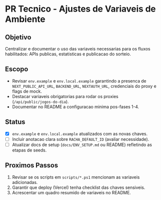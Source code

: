 # PR Tecnico - Ajustes de Variaveis de Ambiente

## Objetivo

Centralizar e documentar o uso das variaveis necessarias para os fluxos habilitados: APIs publicas, estatisticas e publicacao do sorteio.

## Escopo

- Revisar `env.example` e `env.local.example` garantindo a presenca de `NEXT_PUBLIC_API_URL`, `BACKEND_URL`, `NEXTAUTH_URL`, credenciais do proxy e flags de mock.
- Destacar variaveis obrigatorias para rodar os proxies (`/api/public/jogos-do-dia`).
- Documentar no README a configuracao minima pos-fases 1-4.

## Status

- [x] `env.example` e `env.local.example` atualizados com as novas chaves.
- [ ] Incluir anotacao clara sobre `RACHA_DEFAULT_ID` (avaliar necessidade).
- [ ] Atualizar docs de setup (`docs/ENV_SETUP.md` ou README) refletindo as etapas de seeds.

## Proximos Passos

1. Revisar se os scripts em `scripts/*.ps1` mencionam as variaveis adicionadas.
2. Garantir que deploy (Vercel) tenha checklist das chaves sensiveis.
3. Acrescentar um quadro resumido de variaveis no README.

